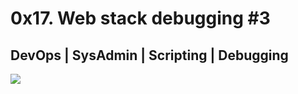 # 0x17. Web stack debugging #3
## DevOps | SysAdmin | Scripting | Debugging

![](https://s3.amazonaws.com/intranet-projects-files/holbertonschool-sysadmin_devops/293/d42WuBh.png)